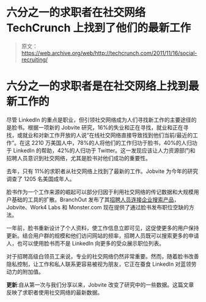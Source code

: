 # 六分之一的求职者在社交网络 TechCrunch 上找到了他们的最新工作

> 原文：<https://web.archive.org/web/http://techcrunch.com/2011/11/16/social-recruiting/>

# 六分之一的求职者是在社交网络上找到最新工作的

尽管 LinkedIn 的重点是职业，但引领社交网络成为人们寻找新工作的主要途径的是脸书。根据一项新的 Jobvite 研究，16%的失业和正在寻找，就业和正在寻找，或就业和对新工作开放的人说“在线社交网络直接导致找到他们当前/最近的工作”。在这 2210 万美国人中，78%的人将他们的工作归功于脸书，40%的人归功于 LinkedIn 的帮助，42%的人归功于 Twitter。这一发现应该让人力资源部门和招聘人员意识到社交网络，尤其是脸书对他们成功的重要性。

去年，只有 11%的求职者从社交网络上找到了最新的工作。Jobvite 为今年的研究调查了 1205 名美国成年人。

脸书作为一个工作来源的崛起可以部分归因于利用社交网络的传记数据和大规模用户基础的工具的扩散。BranchOut 发布了其[招聘人员连接企业搜索产品](https://web.archive.org/web/20230204214618/https://techcrunch.com/2011/10/03/branchout-brings-facebook-focused-professional-networking-to-job-search-platform-careerbuilder/)，Jobvite、Work4 Labs 和 Monster.com 现在提供了通过脸书发布职位空缺的方法。

一年前，脸书重新设计了个人资料，使工作信息立即可见，这促使更多的用户保持更新。结合用户群的规模和他们访问网站的频率，招聘人员既可以搜索更多的申请人，也可以使用脸书而不是 LinkedIn 向更多的受众展示职位列表。

对于招聘高级白领员工来说，专业的社交网络仍然非常重要。然而，随着脸书改善隐私控制，让工作和私人联系更容易被视为朋友，它正在蚕食 LinkedIn 对蓝领劳动力的附加值。

**更新**:自从第一次与我们分享以来，Jobvite 改变了研究中的一些数据。这篇文章反映了求职者使用社交网络的最新数据。